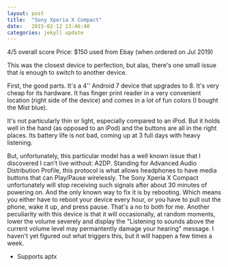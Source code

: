 ```yaml
---
layout: post
title:  "Sony Xperia X Compact"
date:   2015-02-12 13:46:40
categories: jekyll update
---
```

4/5 overall score
Price: $150 used from Ebay (when ordered on Jul 2019)

This was the closest device to perfection, but alas, there's one small issue that is enough to switch to another device.

First, the good parts. It's a 4'' Android 7 device that upgrades to 8. It's very cheap for its hardware. It has finger print reader in a very convenient location (right side of the device) and comes in a lot of fun colors (I bought the Mist blue).

It's not particularly thin or light, especially compared to an iPod. But it holds well in the hand (as opposed to an iPod) and the buttons are all in the right places. Its battery life is not bad, coming up at 3 full days with heavy listening.

But, unfortunately, this particular model has a well known issue that I discovered I can't live without: A2DP. Standing for Advanced Audio Distribution Profile, this protocol is what allows headphones to have media buttons that can Play/Pause wirelessly. The Sony Xperia X Compact unfortunately will stop receiving such signals after about 30 minutes of powering on. And the only known way to fix it is by rebooting. Which means you either have to reboot your device every hour, or you have to pull out the phone, wake it up, and press pause. That's a no to both for me.
Another peculiarity with this device is that it will occasionally, at random moments, lower the volume severely and display the "Listening to sounds above the current volume level may permantently damage your hearing" message. I haven't yet figured out what triggers this, but it will happen a few times a week.
 
- Supports aptx